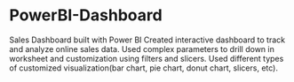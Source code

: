 # PowerBI-Dashboard
Sales Dashboard built with Power BI
Created interactive dashboard to track and analyze online sales data.
Used complex parameters to drill down in worksheet and customization using filters and slicers.
Used different types of customized visualization(bar chart, pie chart, donut chart, slicers, etc).
